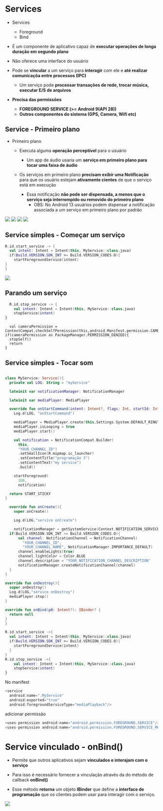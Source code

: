 # Services

- Services
  - Foreground
  - Bind
 
- É um componente de aplicativo capaz de **executar operações de longa duração em segundo plano**

- Não oferece uma interface do usuário

- Pode se **vincular** a um serviço para **interagir** com ele e **até realizar comunicaçõa entre processos (IPC)**

  - Um serviço pode **processar transações de rede, trocar música, executar E/S de arquivos**
 
- **Precisa das permissões**
  - **FOREGROUND SERVICE (>= Android 9(API 28))**
  - **Outros componentes do sistema (GPS, Camera, Wifi etc)**
 
## Service - Primeiro plano

- Primeiro plano
  - Executa alguma **operação perceptível** para o usuário
    - Um app de áudio usaria um **serviço em primeiro plano para tocar uma faixa de áudio**

  - Os serviços em primeiro plano **precisam exibir uma Notificação** para que os usuário estejam **ativamente cientes** de que o serviço está em execução
    - Essa notificação **não pode ser dispensada, a menos que o serviço seja interrompido ou removido do primeiro plano**
      - OBS: No Android 13 usuários podem dispensar a notificação associada a um serviço em primeiro plano por padrão

<img src=".assets/204.jpg">

<img src=".assets/205.jpg">

<img src=".assets/206.jpg">

<img src=".assets/207.jpg">

## Service simples - Começar um serviço

```kotlin
R.id.start_service -> {
  val intent: Intent = Intent(this, MyService::class.java)
  if(Build.VERSION.SDK_INT >= Build.VERSION_CODES.O){
    startForegroundService(intent)
}
}
```

<img src=".assets/208.jpg">

## Parando um serviço

```kotlin
  R.id.stop_service -> {
    val intent: Intent = Intent(this, MyService::class.java)
    stopService(intent)
}
```

```
  val cameraPermission = ContextCompat.checkSelfPermission(this,android.Manifest.permission.CAMERA)
if(cameraPermission as PackageManager.PERMISSION_DENIED){
  stopSelf()
  return
}
```

## Service simples - Tocar som

```kotlin

class MyService: Service(){
  private val LOG: String = "myService"

  lateinit var notificationManager: NotificationManager

  lateinit var mediaPlayer: MediaPlayer

  override fun onStartCommand(intent: Intent?, flags: Int, startId: Int): Int{
    Log.d(LOG, "onStartCommand")

    mediaPlayer = MediaPlayer.create(this,Settings.System.DEFAULT_RINGTONE_URI)
    mediaPlayer.isLooping = true
    mediaPlayer.start()

    val notification = NotificationCompat.Builder(
      this,
      "YOUR_CHANNEL_ID")
      .setSmallIcon(R.mipmap.ic_launcher)
      .setContentTitle("programação 3")
      .setContentText("my service")
      .build()

    startForeground(
      100,
      notification)

  return START_STICKY
}

  override fun onCreate(){
    super.onCreate()

    Log.d(LOG,"service onCreate")

    notificationManager = getSystemService(Context.NOTIFICATION_SERVICE) as NotificationManager
  if(Build.VERSION.SDK_INT >= Build.VERSION_CODES.O){
      val channel: NotificationChannel = NotificationChannel(
        "YOUR_CHANNEL_ID",
        "YOUR_CHANNEL_NAME", NotificationManager.IMPORTANCE_DEFAULT)
      channel.enableLights(true)
      channel.lightColor = Color.BLUE
      channel.description = "YOUR_NOTIFICATION_CHANNEL_DESCRIPTION"
      notificationManager.createNotificationChannel(channel)
  }
}

override fun onDestroy(){
  super.onDestroy()
  Log.d(LOG,"service onDestroy")
  mediaPlayer.stop()
}

override fun onBind(p0: Intent?): IBinder? {
  return null
}
}
```

```kotlin
R.id.start_service ->{
  val intent: Intent = Intent(this, MyService::class.java)
  if(Build.VERSION.SDK_INT >= Build.VERSION_CODES.O){
    startForegroundService(intent)
  }
}
R.id.stop_service ->{
    val intent: Intent = Intent(this, MyService::class.java)
    stopService(intent)
}
```
No manifest
```kotlin
<service
  android:name=".MyService"
  android:exported="true"
  android:foregroundServiceType="mediaPlayback"/>
```
adicionar permissão
```kotlin
<uses-permission android:name="android.permission.FOREGROUND.SERVICE"/>
<uses-permission android:name="android.permission.FOREGROUND.SERVICE_MEDIA_PLAYBACK"/>
```

# Service vinculado - onBind()

- Permite que outros aplicativos sejam **vinculados e interajam com o serviço**

- Para isso é necessário fornecer a vinculação através da do método de callback **onBind()**

- Esse método **retorna** um objeto **IBinder** que define a **interface de programação** que os clientes podem usar para interagir com o serviço.

<img src=".assets/209.jpg">
